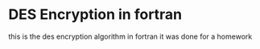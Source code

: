 # DES Encryption in fortran

this is the des encryption algorithm in fortran
it was done for a homework
